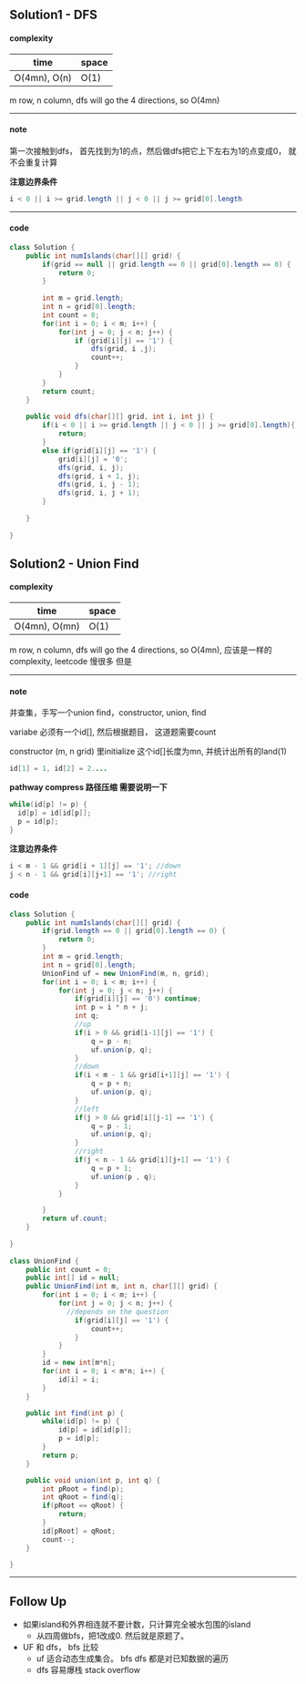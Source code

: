 ## Solution1 - DFS

#### complexity

| time         | space |
| ------------ | ----- |
| O(4mn), O(n) | O(1)  |

m row, n column, dfs will go the 4 directions, so O(4mn)

---

#### note

第一次接触到dfs， 首先找到为1的点，然后做dfs把它上下左右为1的点变成0， 就不会重复计算

**注意边界条件** 

```java
i < 0 || i >= grid.length || j < 0 || j >= grid[0].length
```

---



#### code

```java
class Solution {
    public int numIslands(char[][] grid) {
        if(grid == null || grid.length == 0 || grid[0].length == 0) {
            return 0;
        }
        
        int m = grid.length;
        int n = grid[0].length;
        int count = 0;
        for(int i = 0; i < m; i++) {
            for(int j = 0; j < n; j++) {
                if (grid[i][j] == '1') {
                    dfs(grid, i ,j);
                    count++;
                }
            }
        }
        return count;
    }
    
    public void dfs(char[][] grid, int i, int j) {
        if(i < 0 || i >= grid.length || j < 0 || j >= grid[0].length){
            return;
        }
        else if(grid[i][j] == '1') {
            grid[i][j] = '0';
            dfs(grid, i, j);
            dfs(grid, i + 1, j);
            dfs(grid, i, j - 1);
            dfs(grid, i, j + 1);
        }
        
    }
    
}
```



## Solution2 - Union Find

#### complexity

| time          | space |
| ------------- | ----- |
| O(4mn), O(mn) | O(1)  |

m row, n column, dfs will go the 4 directions, so O(4mn), 应该是一样的complexity, leetcode 慢很多 但是

---

#### note

并查集，手写一个union find，constructor, union, find

variabe 必须有一个id[], 然后根据题目， 这道题需要count

constructor (m, n grid) 里initialize 这个id[]长度为mn, 并统计出所有的land(1)

```java
id[1] = 1, id[2] = 2....
```

**pathway compress 路径压缩 需要说明一下** 

```java
while(id[p] != p) {
  id[p] = id[id[p]];
  p = id[p];
}
```

**注意边界条件**

```java
i < m - 1 && grid[i + 1][j] == '1'; //down
j < n - 1 && grid[i][j+1] == '1'; //right
```



#### code

```java
class Solution {
    public int numIslands(char[][] grid) {
        if(grid.length == 0 || grid[0].length == 0) {
            return 0;
        }
        int m = grid.length;
        int n = grid[0].length;
        UnionFind uf = new UnionFind(m, n, grid);
        for(int i = 0; i < m; i++) {
            for(int j = 0; j < n; j++) {
                if(grid[i][j] == '0') continue;
                int p = i * n + j;
                int q;
              	//up
                if(i > 0 && grid[i-1][j] == '1') {
                    q = p - n;
                    uf.union(p, q);
                }
              	//down
                if(i < m - 1 && grid[i+1][j] == '1') {
                    q = p + n;
                    uf.union(p, q);
                }
              	//left
                if(j > 0 && grid[i][j-1] == '1') {
                    q = p - 1;
                    uf.union(p, q);
                } 
              	//right
                if(j < n - 1 && grid[i][j+1] == '1') {
                    q = p + 1;
                    uf.union(p , q);
                }
            }

        }
        return uf.count;
    }
    
}   
    
class UnionFind {
    public int count = 0;
    public int[] id = null;
    public UnionFind(int m, int n, char[][] grid) {
        for(int i = 0; i < m; i++) {
            for(int j = 0; j < n; j++) {
              //depends on the question
                if(grid[i][j] == '1') {
                    count++;
                }
            }
        }
        id = new int[m*n];
        for(int i = 0; i < m*n; i++) {
            id[i] = i;
        }
    }

    public int find(int p) {
        while(id[p] != p) {
            id[p] = id[id[p]];
            p = id[p];
        }
        return p;
    }

    public void union(int p, int q) {
        int pRoot = find(p);
        int qRoot = find(q);
        if(pRoot == qRoot) {
            return;
        }
        id[pRoot] = qRoot;
        count--;
    }

}
```

---

## Follow Up

* 如果island和外界相连就不要计数，只计算完全被水包围的island
  * 从四周做bfs，把1改成0. 然后就是原题了。
* UF 和 dfs， bfs 比较
  * uf 适合动态生成集合。 bfs dfs 都是对已知数据的遍历
  * dfs 容易爆栈 stack overflow